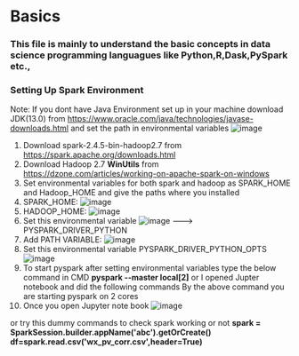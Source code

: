 # Basics

### This file is mainly to understand the basic concepts in data science programming languagues like Python,R,Dask,PySpark etc.,

### **Setting Up Spark Environment**

Note: If you dont have Java Environment set up in your machine download JDK(13.0) from https://www.oracle.com/java/technologies/javase-downloads.html and set the path in environmental variables   ![image](https://user-images.githubusercontent.com/12963112/75122737-6935ae00-5666-11ea-9506-c4559d0eac0a.png)

1. Download spark-2.4.5-bin-hadoop2.7 from https://spark.apache.org/downloads.html
2. Download Hadoop 2.7 **WinUtils** from https://dzone.com/articles/working-on-apache-spark-on-windows
3. Set environmental variables for both spark and hadoop as SPARK_HOME and Hadoop_HOME and give the paths where you installed 
4. SPARK_HOME:  ![image](https://user-images.githubusercontent.com/12963112/75122903-499f8500-5668-11ea-9bbc-5a032eb9c95c.png)
5. HADOOP_HOME: ![image](https://user-images.githubusercontent.com/12963112/75122899-3db3c300-5668-11ea-8614-07b05953851a.png)
6. Set this environmental variable ![image](https://user-images.githubusercontent.com/12963112/75157855-9ae85c80-56da-11ea-8b45-77a4a77db304.png)  ---> PYSPARK_DRIVER_PYTHON
7. Add PATH VARIABLE: ![image](https://user-images.githubusercontent.com/12963112/75157968-ccf9be80-56da-11ea-8906-aff2295f67b1.png)
8. Set this environmental variable PYSPARK_DRIVER_PYTHON_OPTS  ![image](https://user-images.githubusercontent.com/12963112/75158016-ea2e8d00-56da-11ea-9c7a-a9aa40aa6920.png)
9. To start pyspark after setting environmental variables type the below command in CMD
 **pyspark --master local[2]** or I opened Jupter notebook and did the following commands
 By the above command you are starting pyspark on 2 cores
10. Once you open Jupyter note book 
![image](https://user-images.githubusercontent.com/12963112/75158350-8789c100-56db-11ea-8e18-121106df4b33.png)

or try this dummy commands to check spark working or not
**spark = SparkSession.builder.appName('abc').getOrCreate()**
**df=spark.read.csv('wx_pv_corr.csv',header=True)**



